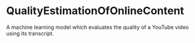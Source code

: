 # QualityEstimationOfOnlineContent
A machine learning model which evaluates the quality of a YouTube video using its transcript.
